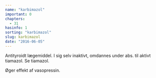 ```yaml
---
name: "karbimazol"
important: 0
chapters:
  - 31
hasinfo: 1
sorting: "karbimazol"
slug: karbimazol
date: "2016-06-05"
---
```


Antityroidt lægemiddel. I sig selv inaktivt, omdannes under abs. til aktivt
tiamazol. Se tiamazol.

Øger effekt af vasopressin.
